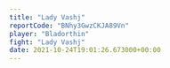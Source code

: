 ```yaml
---
title: "Lady Vashj"
reportCode: "BNhy3GwzCKJA89Vn"
player: "Bladorthin"
fight: "Lady Vashj"
date: 2021-10-24T19:01:26.673000+00:00
---
```

